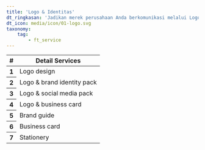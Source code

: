 ```yaml
---
title: 'Logo & Identitas'
dt_ringkasan: 'Jadikan merek perusahaan Anda berkomunikasi melalui Logo yang tidak termakan oleh trend.'
dt_icon: media/icon/01-logo.svg
taxonomy:
    tag:
        - ft_service
---
```


<table class="table table-hover">
<thead>
  <tr>
	<th>#</th>
	<th>Detail Services</th>
  </tr>
</thead>
<tbody>
  <tr>
  <th scope="row">1</th>
  <td>Logo design</td>
  </tr>
  <tr>
  <th scope="row">2</th>
  <td>Logo & brand identity pack</td>
  <tr>
  <th scope="row">3</th>
  <td>Logo & social media pack</td>
  </tr>
   <tr>
  <th scope="row">4</th>
  <td>Logo & business card</td>
  </tr>
  <tr>
  <th scope="row">5</th>
  <td>Brand guide</td>
  </tr>
  <tr>
  <th scope="row">6</th>
  <td>Business card</td>
  </tr>
  <tr>
  <th scope="row">7</th>
  <td>Stationery</td>
  </tr>
</tbody>
</table>
